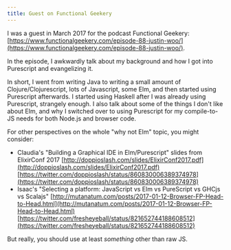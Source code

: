 ```yaml
---
title: Guest on Functional Geekery
---
```


I was a guest in March 2017 for the podcast Functional Geekery: [https://www.functionalgeekery.com/episode-88-justin-woo/](https://www.functionalgeekery.com/episode-88-justin-woo/).

In the episode, I awkwardly talk about my background and how I got into Purescript and evangelizing it.

In short, I went from writing Java to writing a small amount of Clojure/Clojurescript, lots of Javascript, some Elm, and then started using Purescript afterwards. I started using Haskell after I was already using Purescript, strangely enough. I also talk about some of the things I don't like about Elm, and why I switched over to using Purescript for my compile-to-JS needs for both Node.js and browser code.

For other perspectives on the whole "why not Elm" topic, you might consider:

* Claudia's "Building a Graphical IDE in Elm/Purescript" slides from ElixirConf 2017 [http://doppioslash.com/slides/ElixirConf2017.pdf](http://doppioslash.com/slides/ElixirConf2017.pdf) [https://twitter.com/doppioslash/status/860830006389374978](https://twitter.com/doppioslash/status/860830006389374978)
* Isaac's "Selecting a platform: JavaScript vs Elm vs PureScript vs GHCjs vs Scalajs" [http://mutanatum.com/posts/2017-01-12-Browser-FP-Head-to-Head.html](http://mutanatum.com/posts/2017-01-12-Browser-FP-Head-to-Head.html) [https://twitter.com/fresheyeball/status/821652744188608512](https://twitter.com/fresheyeball/status/821652744188608512)

But really, you should use at least *something* other than raw JS.
